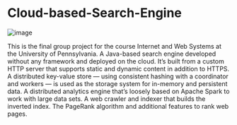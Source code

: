 # Cloud-based-Search-Engine

![image](https://github.com/user-attachments/assets/ab194810-8f00-4d77-98b4-9fe77d38569a)


This is the final group project for the course Internet and Web Systems at the University of Pennsylvania. A Java-based search engine developed without any framework and deployed on the cloud. 
It’s built from a custom HTTP server that supports static and dynamic content in addition to HTTPS.
A distributed key-value store — using consistent hashing with a coordinator and workers — is used as the storage system for in-memory and persistent data.
A distributed analytics engine that’s loosely based on Apache Spark to work with large data sets.
A web crawler and indexer that builds the inverted index.
The PageRank algorithm and additional features to rank web pages.
